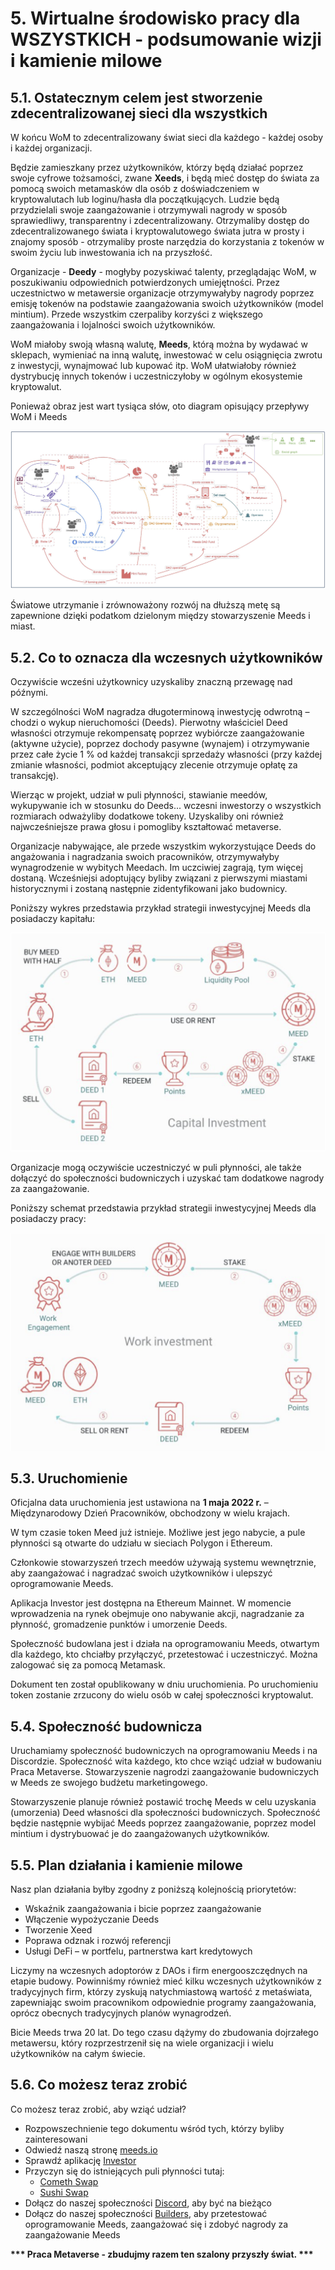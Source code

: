 # 5. Wirtualne środowisko pracy dla WSZYSTKICH - podsumowanie wizji i kamienie milowe

## 5.1. Ostatecznym celem jest stworzenie zdecentralizowanej sieci dla wszystkich

W końcu WoM to zdecentralizowany świat sieci dla każdego - każdej osoby i każdej organizacji.

Będzie zamieszkany przez użytkowników, którzy będą działać poprzez swoje cyfrowe tożsamości, zwane **Xeeds**, i będą mieć dostęp do świata za pomocą swoich metamasków dla osób z doświadczeniem w kryptowalutach lub loginu/hasła dla początkujących. Ludzie będą przydzielali swoje zaangażowanie i otrzymywali nagrody w sposób sprawiedliwy, transparentny i zdecentralizowany. Otrzymaliby dostęp do zdecentralizowanego świata i kryptowalutowego świata jutra w prosty i znajomy sposób - otrzymaliby proste narzędzia do korzystania z tokenów w swoim życiu lub inwestowania ich na przyszłość.

Organizacje - **Deedy** - mogłyby pozyskiwać talenty, przeglądając WoM, w poszukiwaniu odpowiednich potwierdzonych umiejętności. Przez uczestnictwo w metawersie organizacje otrzymywałyby nagrody poprzez emisję tokenów na podstawie zaangażowania swoich użytkowników (model mintium). Przede wszystkim czerpaliby korzyści z większego zaangażowania i lojalności swoich użytkowników.

WoM miałoby swoją własną walutę, **Meeds**, którą można by wydawać w sklepach, wymieniać na inną walutę, inwestować w celu osiągnięcia zwrotu z inwestycji, wynajmować lub kupować itp. WoM ułatwiałoby również dystrybucję innych tokenów i uczestniczyłoby w ogólnym ekosystemie kryptowalut.

Ponieważ obraz jest wart tysiąca słów, oto diagram opisujący przepływy WoM i Meeds

![Przepływy w WoM i Meeds](en/img/wom-flows.png)

Światowe utrzymanie i zrównoważony rozwój na dłuższą metę są zapewnione dzięki podatkom dzielonym między stowarzyszenie Meeds i miast.

## 5.2. Co to oznacza dla wczesnych użytkowników

Oczywiście wcześni użytkownicy uzyskaliby znaczną przewagę nad późnymi.

W szczególności WoM nagradza długoterminową inwestycję odwrotną – chodzi o wykup nieruchomości (Deeds). Pierwotny właściciel Deed własności otrzymuje rekompensatę poprzez wybiórcze zaangażowanie (aktywne użycie), poprzez dochody pasywne (wynajem) i otrzymywanie przez całe życie 1 % od każdej transakcji sprzedaży własności (przy każdej zmianie własności, podmiot akceptujący zlecenie otrzymuje opłatę za transakcję).

Wierząc w projekt, udział w puli płynności, stawianie meedów, wykupywanie ich w stosunku do Deeds... wczesni inwestorzy o wszystkich rozmiarach odważyliby dodatkowe tokeny. Uzyskaliby oni również najwcześniejsze prawa głosu i pomogliby kształtować metaverse.

Organizacje nabywające, ale przede wszystkim wykorzystujące Deeds do angażowania i nagradzania swoich pracowników, otrzymywałyby wynagrodzenie w wybitych Meedach. Im uczciwiej zagrają, tym więcej dostaną. Wcześniejsi adoptujący byliby związani z pierwszymi miastami historycznymi i zostaną następnie zidentyfikowani jako budownicy.

Poniższy wykres przedstawia przykład strategii inwestycyjnej Meeds dla posiadaczy kapitału:

![Strategia inwestycyjna Meeds dla posiadaczy kapitału](en/img/invest-capital.png)

Organizacje mogą oczywiście uczestniczyć w puli płynności, ale także dołączyć do społeczności budowniczych i uzyskać tam dodatkowe nagrody za zaangażowanie.

Poniższy schemat przedstawia przykład strategii inwestycyjnej Meeds dla posiadaczy pracy:

![Strategia inwestycyjna Meeds dla posiadaczy prac](en/img/invest-work.png)

## 5.3. Uruchomienie

Oficjalna data uruchomienia jest ustawiona na **1 maja 2022 r.** – Międzynarodowy Dzień Pracowników, obchodzony w wielu krajach.

W tym czasie token Meed już istnieje. Możliwe jest jego nabycie, a pule płynności są otwarte do udziału w sieciach Polygon i Ethereum.

Członkowie stowarzyszeń trzech meedów używają systemu wewnętrznie, aby zaangażować i nagradzać swoich użytkowników i ulepszyć oprogramowanie Meeds.

Aplikacja Investor jest dostępna na Ethereum Mainnet. W momencie wprowadzenia na rynek obejmuje ono nabywanie akcji, nagradzanie za płynność, gromadzenie punktów i umorzenie Deeds.

Społeczność budowlana jest i działa na oprogramowaniu Meeds, otwartym dla każdego, kto chciałby przyłączyć, przetestować i uczestniczyć. Można zalogować się za pomocą Metamask.

Dokument ten został opublikowany w dniu uruchomienia. Po uruchomieniu token zostanie zrzucony do wielu osób w całej społeczności kryptowalut.

## 5.4. Społeczność budownicza

Uruchamiamy społeczność budowniczych na oprogramowaniu Meeds i na Discordzie. Społeczność wita każdego, kto chce wziąć udział w budowaniu Praca Metaverse. Stowarzyszenie nagrodzi zaangażowanie budowniczych w Meeds ze swojego budżetu marketingowego.

Stowarzyszenie planuje również postawić trochę Meeds w celu uzyskania (umorzenia) Deed własności dla społeczności budowniczych. Społeczność będzie następnie wybijać Meeds poprzez zaangażowanie, poprzez model mintium i dystrybuować je do zaangażowanych użytkowników.

## 5.5. Plan działania i kamienie milowe

Nasz plan działania byłby zgodny z poniższą kolejnością priorytetów:

- Wskaźnik zaangażowania i bicie poprzez zaangażowanie
- Włączenie wypożyczanie Deeds
- Tworzenie Xeed
- Poprawa odznak i rozwój referencji
- Usługi DeFi – w portfelu, partnerstwa kart kredytowych

Liczymy na wczesnych adoptorów z DAOs i firm energooszczędnych na etapie budowy. Powinniśmy również mieć kilku wczesnych użytkowników z tradycyjnych firm, którzy zyskują natychmiastową wartość z metaświata, zapewniając swoim pracownikom odpowiednie programy zaangażowania, oprócz obecnych tradycyjnych planów wynagrodzeń.

Bicie Meeds trwa 20 lat. Do tego czasu dążymy do zbudowania dojrzałego metawersu, który rozprzestrzenił się na wiele organizacji i wielu użytkowników na całym świecie.

## 5.6. Co możesz teraz zrobić

Co możesz teraz zrobić, aby wziąć udział?

- Rozpowszechnienie tego dokumentu wśród tych, którzy byliby zainteresowani
- Odwiedź naszą stronę [meeds.io](https://www.meeds.io/)
- Sprawdź aplikację [Investor](https://meeds.io/investors)
- Przyczyn się do istniejących puli płynności tutaj:
  - [Cometh Swap](https://swap.cometh.io/)
  - [Sushi Swap](https://sushi.com)
- Dołącz do naszej społeczności [Discord](https://discord.com/invite/hAuADSq3), aby być na bieżąco
- Dołącz do naszej społeczności [Builders](https://meeds.io/builders), aby przetestować oprogramowanie Meeds, zaangażować się i zdobyć nagrody za zaangażowanie Meeds

**\*\*\* Praca Metaverse - zbudujmy razem ten szalony przyszły świat. \*\*\***